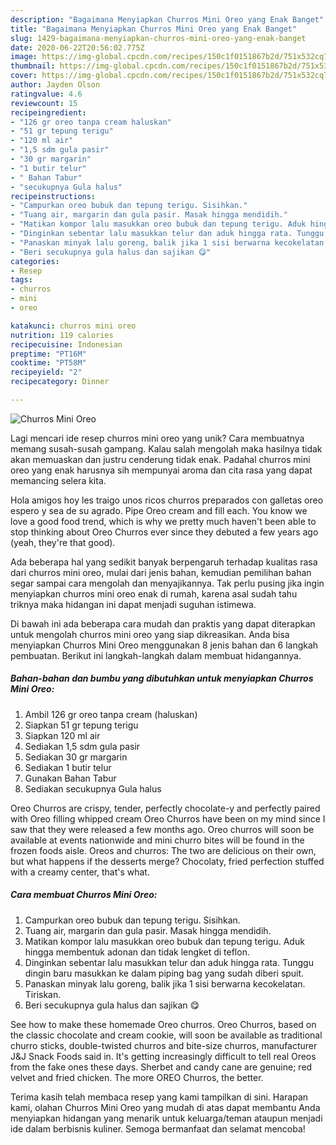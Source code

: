 ```yaml
---
description: "Bagaimana Menyiapkan Churros Mini Oreo yang Enak Banget"
title: "Bagaimana Menyiapkan Churros Mini Oreo yang Enak Banget"
slug: 1429-bagaimana-menyiapkan-churros-mini-oreo-yang-enak-banget
date: 2020-06-22T20:56:02.775Z
image: https://img-global.cpcdn.com/recipes/150c1f0151867b2d/751x532cq70/churros-mini-oreo-foto-resep-utama.jpg
thumbnail: https://img-global.cpcdn.com/recipes/150c1f0151867b2d/751x532cq70/churros-mini-oreo-foto-resep-utama.jpg
cover: https://img-global.cpcdn.com/recipes/150c1f0151867b2d/751x532cq70/churros-mini-oreo-foto-resep-utama.jpg
author: Jayden Olson
ratingvalue: 4.6
reviewcount: 15
recipeingredient:
- "126 gr oreo tanpa cream haluskan"
- "51 gr tepung terigu"
- "120 ml air"
- "1,5 sdm gula pasir"
- "30 gr margarin"
- "1 butir telur"
- " Bahan Tabur"
- "secukupnya Gula halus"
recipeinstructions:
- "Campurkan oreo bubuk dan tepung terigu. Sisihkan."
- "Tuang air, margarin dan gula pasir. Masak hingga mendidih."
- "Matikan kompor lalu masukkan oreo bubuk dan tepung terigu. Aduk hingga membentuk adonan dan tidak lengket di teflon."
- "Dinginkan sebentar lalu masukkan telur dan aduk hingga rata. Tunggu dingin baru masukkan ke dalam piping bag yang sudah diberi spuit."
- "Panaskan minyak lalu goreng, balik jika 1 sisi berwarna kecokelatan. Tiriskan."
- "Beri secukupnya gula halus dan sajikan 😋"
categories:
- Resep
tags:
- churros
- mini
- oreo

katakunci: churros mini oreo 
nutrition: 119 calories
recipecuisine: Indonesian
preptime: "PT16M"
cooktime: "PT58M"
recipeyield: "2"
recipecategory: Dinner

---
```



![Churros Mini Oreo](https://img-global.cpcdn.com/recipes/150c1f0151867b2d/751x532cq70/churros-mini-oreo-foto-resep-utama.jpg)

Lagi mencari ide resep churros mini oreo yang unik? Cara membuatnya memang susah-susah gampang. Kalau salah mengolah maka hasilnya tidak akan memuaskan dan justru cenderung tidak enak. Padahal churros mini oreo yang enak harusnya sih mempunyai aroma dan cita rasa yang dapat memancing selera kita.

Hola amigos hoy les traigo unos ricos churros preparados con galletas oreo espero y sea de su agrado. Pipe Oreo cream and fill each. You know we love a good food trend, which is why we pretty much haven&#39;t been able to stop thinking about Oreo Churros ever since they debuted a few years ago (yeah, they&#39;re that good).

Ada beberapa hal yang sedikit banyak berpengaruh terhadap kualitas rasa dari churros mini oreo, mulai dari jenis bahan, kemudian pemilihan bahan segar sampai cara mengolah dan menyajikannya. Tak perlu pusing jika ingin menyiapkan churros mini oreo enak di rumah, karena asal sudah tahu triknya maka hidangan ini dapat menjadi suguhan istimewa.


Di bawah ini ada beberapa cara mudah dan praktis yang dapat diterapkan untuk mengolah churros mini oreo yang siap dikreasikan. Anda bisa menyiapkan Churros Mini Oreo menggunakan 8 jenis bahan dan 6 langkah pembuatan. Berikut ini langkah-langkah dalam membuat hidangannya.

<!--inarticleads1-->

##### Bahan-bahan dan bumbu yang dibutuhkan untuk menyiapkan Churros Mini Oreo:

1. Ambil 126 gr oreo tanpa cream (haluskan)
1. Siapkan 51 gr tepung terigu
1. Siapkan 120 ml air
1. Sediakan 1,5 sdm gula pasir
1. Sediakan 30 gr margarin
1. Sediakan 1 butir telur
1. Gunakan  Bahan Tabur
1. Sediakan secukupnya Gula halus


Oreo Churros are crispy, tender, perfectly chocolate-y and perfectly paired with Oreo filling whipped cream Oreo Churros have been on my mind since I saw that they were released a few months ago. Oreo churros will soon be available at events nationwide and mini churro bites will be found in the frozen foods aisle. Oreos and churros: The two are delicious on their own, but what happens if the desserts merge? Chocolaty, fried perfection stuffed with a creamy center, that&#39;s what. 

<!--inarticleads2-->

##### Cara membuat Churros Mini Oreo:

1. Campurkan oreo bubuk dan tepung terigu. Sisihkan.
1. Tuang air, margarin dan gula pasir. Masak hingga mendidih.
1. Matikan kompor lalu masukkan oreo bubuk dan tepung terigu. Aduk hingga membentuk adonan dan tidak lengket di teflon.
1. Dinginkan sebentar lalu masukkan telur dan aduk hingga rata. Tunggu dingin baru masukkan ke dalam piping bag yang sudah diberi spuit.
1. Panaskan minyak lalu goreng, balik jika 1 sisi berwarna kecokelatan. Tiriskan.
1. Beri secukupnya gula halus dan sajikan 😋


See how to make these homemade Oreo churros. Oreo Churros, based on the classic chocolate and cream cookie, will soon be available as traditional churro sticks, double-twisted churros and bite-size churros, manufacturer J&amp;J Snack Foods said in. It&#39;s getting increasingly difficult to tell real Oreos from the fake ones these days. Sherbet and candy cane are genuine; red velvet and fried chicken. The more OREO Churros, the better. 

Terima kasih telah membaca resep yang kami tampilkan di sini. Harapan kami, olahan Churros Mini Oreo yang mudah di atas dapat membantu Anda menyiapkan hidangan yang menarik untuk keluarga/teman ataupun menjadi ide dalam berbisnis kuliner. Semoga bermanfaat dan selamat mencoba!
